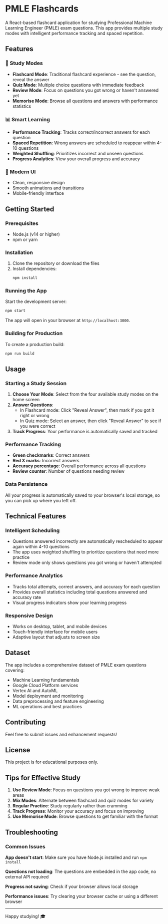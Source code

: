 # PMLE Flashcards

A React-based flashcard application for studying Professional Machine Learning Engineer (PMLE) exam questions. This app provides multiple study modes with intelligent performance tracking and spaced repetition.

## Features

### 🎯 Study Modes
- **Flashcard Mode**: Traditional flashcard experience - see the question, reveal the answer
- **Quiz Mode**: Multiple choice questions with immediate feedback
- **Review Mode**: Focus on questions you got wrong or haven't answered yet
- **Memorise Mode**: Browse all questions and answers with performance statistics

### 📊 Smart Learning
- **Performance Tracking**: Tracks correct/incorrect answers for each question
- **Spaced Repetition**: Wrong answers are scheduled to reappear within 4-10 questions
- **Weighted Shuffling**: Prioritizes incorrect and unseen questions
- **Progress Analytics**: View your overall progress and accuracy

### 🎨 Modern UI
- Clean, responsive design
- Smooth animations and transitions
- Mobile-friendly interface

## Getting Started

### Prerequisites
- Node.js (v14 or higher)
- npm or yarn

### Installation

1. Clone the repository or download the files
2. Install dependencies:
   ```bash
   npm install
   ```

### Running the App

Start the development server:
```bash
npm start
```

The app will open in your browser at `http://localhost:3000`.

### Building for Production

To create a production build:
```bash
npm run build
```

## Usage

### Starting a Study Session

1. **Choose Your Mode**: Select from the four available study modes on the home screen
2. **Answer Questions**: 
   - In Flashcard mode: Click "Reveal Answer", then mark if you got it right or wrong
   - In Quiz mode: Select an answer, then click "Reveal Answer" to see if you were correct
3. **Track Progress**: Your performance is automatically saved and tracked

### Performance Tracking

- **Green checkmarks**: Correct answers
- **Red X marks**: Incorrect answers
- **Accuracy percentage**: Overall performance across all questions
- **Review counter**: Number of questions needing review

### Data Persistence

All your progress is automatically saved to your browser's local storage, so you can pick up where you left off.

## Technical Features

### Intelligent Scheduling
- Questions answered incorrectly are automatically rescheduled to appear again within 4-10 questions
- The app uses weighted shuffling to prioritize questions that need more practice
- Review mode only shows questions you got wrong or haven't attempted

### Performance Analytics
- Tracks total attempts, correct answers, and accuracy for each question
- Provides overall statistics including total questions answered and accuracy rate
- Visual progress indicators show your learning progress

### Responsive Design
- Works on desktop, tablet, and mobile devices
- Touch-friendly interface for mobile users
- Adaptive layout that adjusts to screen size

## Dataset

The app includes a comprehensive dataset of PMLE exam questions covering:
- Machine Learning fundamentals
- Google Cloud Platform services
- Vertex AI and AutoML
- Model deployment and monitoring
- Data preprocessing and feature engineering
- ML operations and best practices

## Contributing

Feel free to submit issues and enhancement requests!

## License

This project is for educational purposes only.

## Tips for Effective Study

1. **Use Review Mode**: Focus on questions you got wrong to improve weak areas
2. **Mix Modes**: Alternate between flashcard and quiz modes for variety
3. **Regular Practice**: Study regularly rather than cramming
4. **Track Progress**: Monitor your accuracy and focus on improving
5. **Use Memorise Mode**: Browse questions to get familiar with the format

## Troubleshooting

### Common Issues

**App doesn't start**: Make sure you have Node.js installed and run `npm install`

**Questions not loading**: The questions are embedded in the app code, no external API required

**Progress not saving**: Check if your browser allows local storage

**Performance issues**: Try clearing your browser cache or using a different browser

---

Happy studying! 🎓 
